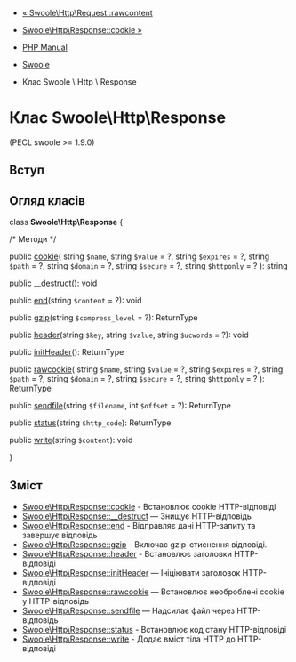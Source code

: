 - [« Swoole\Http\Request::rawcontent](swoole-http-request.rawcontent.md)
- [Swoole\Http\Response::cookie »](swoole-http-response.cookie.md)

- [PHP Manual](index.md)
- [Swoole](book.swoole.md)
- Клас Swoole \ Http \ Response

# Клас Swoole\Http\Response

(PECL swoole \>= 1.9.0)

## Вступ

## Огляд класів

class **Swoole\Http\Response** {

/\* Методи \*/

public [cookie](swoole-http-response.cookie.md)(
string `$name`,
string `$value` = ?,
string `$expires` = ?,
string `$path` = ?,
string `$domain` = ?,
string `$secure` = ?,
string `$httponly` = ?
): string

public [\_\_destruct](swoole-http-response.destruct.md)(): void

public [end](swoole-http-response.end.md)(string `$content` = ?): void

public [gzip](swoole-http-response.gzip.md)(string `$compress_level` =
?): ReturnType

public [header](swoole-http-response.header.md)(string `$key`, string
`$value`, string `$ucwords` = ?): void

public [initHeader](swoole-http-response.initheader.md)(): ReturnType

public [rawcookie](swoole-http-response.rawcookie.md)(
string `$name`,
string `$value` = ?,
string `$expires` = ?,
string `$path` = ?,
string `$domain` = ?,
string `$secure` = ?,
string `$httponly` = ?
): ReturnType

public [sendfile](swoole-http-response.sendfile.md)(string
`$filename`, int `$offset` = ?): ReturnType

public [status](swoole-http-response.status.md)(string `$http_code`):
ReturnType

public [write](swoole-http-response.write.md)(string `$content`): void

}

## Зміст

- [Swoole\Http\Response::cookie](swoole-http-response.cookie.md) -
Встановлює cookie HTTP-відповіді
- [Swoole\Http\Response::\_\_destruct](swoole-http-response.destruct.md)
— Знищує HTTP-відповідь
- [Swoole\Http\Response::end](swoole-http-response.end.md) -
Відправляє дані HTTP-запиту та завершує відповідь
- [Swoole\Http\Response::gzip](swoole-http-response.gzip.md) -
Включає gzip-стиснення відповіді.
- [Swoole\Http\Response::header](swoole-http-response.header.md) -
Встановлює заголовки HTTP-відповіді
- [Swoole\Http\Response::initHeader](swoole-http-response.initheader.md)
— Ініціювати заголовок HTTP-відповіді
- [Swoole\Http\Response::rawcookie](swoole-http-response.rawcookie.md)
— Встановлює необроблені cookie у HTTP-відповідь
- [Swoole\Http\Response::sendfile](swoole-http-response.sendfile.md)
— Надсилає файл через HTTP-відповідь
- [Swoole\Http\Response::status](swoole-http-response.status.md) -
Встановлює код стану HTTP-відповіді
- [Swoole\Http\Response::write](swoole-http-response.write.md) -
Додає вміст тіла HTTP до HTTP-відповіді
